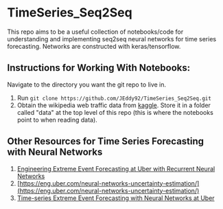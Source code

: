 # TimeSeries_Seq2Seq
This repo aims to be a useful collection of notebooks/code for understanding and implementing seq2seq neural networks for time series forecasting. Networks are constructed with keras/tensorflow. 

## Instructions for Working With Notebooks:

Navigate to the directory you want the git repo to live in.

1. Run ```git clone https://github.com/JEddy92/TimeSeries_Seq2Seq.git```
2. Obtain the wikipedia web traffic data from [kaggle](https://www.kaggle.com/c/web-traffic-time-series-forecasting/data).
   Store it in a folder called "data" at the top level of this repo (this is where the notebooks point to when reading data).  
   
## Other Resources for Time Series Forecasting with Neural Networks 

1. [Engineering Extreme Event Forecasting at Uber with Recurrent Neural Networks](https://eng.uber.com/neural-networks/)
2. [https://eng.uber.com/neural-networks-uncertainty-estimation/](https://eng.uber.com/neural-networks-uncertainty-estimation/)
3. [Time-series Extreme Event Forecasting with Neural Networks at Uber](http://roseyu.com/time-series-workshop/submissions/TSW2017_paper_3.pdf)
